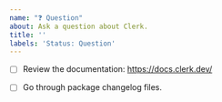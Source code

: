 ```yaml
---
name: "❓ Question"
about: Ask a question about Clerk.
title: ''
labels: 'Status: Question'
---
```


<!-- You can find us on Discord https://discord.com/invite/b5rXHjAg7A -->

<!-- Requirements: please go through this checklist before opening a new issue -->

- [ ] Review the documentation: https://docs.clerk.dev/
- [ ] Go through package changelog files. 

